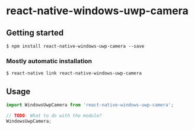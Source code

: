 # react-native-windows-uwp-camera

## Getting started

`$ npm install react-native-windows-uwp-camera --save`

### Mostly automatic installation

`$ react-native link react-native-windows-uwp-camera`

## Usage
```javascript
import WindowsUwpCamera from 'react-native-windows-uwp-camera';

// TODO: What to do with the module?
WindowsUwpCamera;
```
